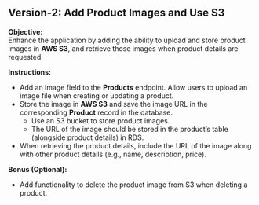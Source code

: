 ## Version-2: Add Product Images and Use S3

**Objective:**  
Enhance the application by adding the ability to upload and store product images in **AWS S3**, and retrieve those images when product details are requested.

**Instructions:**  
- Add an image field to the **Products** endpoint. Allow users to upload an image file when creating or updating a product.
- Store the image in **AWS S3** and save the image URL in the corresponding **Product** record in the database.
  - Use an S3 bucket to store product images.
  - The URL of the image should be stored in the product’s table (alongside product details) in RDS.
- When retrieving the product details, include the URL of the image along with other product details (e.g., name, description, price).

**Bonus (Optional):**
- Add functionality to delete the product image from S3 when deleting a product.

